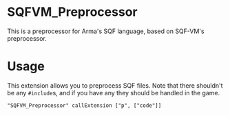 # SQFVM_Preprocessor
This is a preprocessor for Arma's SQF language, based on SQF-VM's preprocessor.

# Usage
This extension allows you to preprocess SQF files.
Note that there shouldn't be any `#include`s, and if you have any they should be handled in the game.
```sqf
"SQFVM_Preprocessor" callExtension ["p", ["code"]]
```
